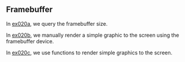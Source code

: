 ## Framebuffer

In [ex020a](ex020a_framebuffer_ioctl), we query the framebuffer size.

In [ex020b](ex020b_framebuffer_basics), we manually render a simple graphic to the screen using the framebuffer device.

In [ex020c](ex020c_framebuffer_simplified), we use functions to render simple graphics to the screen.
